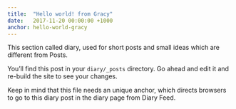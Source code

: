 ```yaml
---
title:  "Hello world! from Gracy"
date:   2017-11-20 00:00:00 +1000
anchor: hello-world-gracy
---
```

This section called diary, used for short posts and small ideas which are different from Posts.

You’ll find this post in your `diary/_posts` directory. Go ahead and edit it and re-build the site to see your changes.

Keep in mind that this file needs an unique anchor, which directs browsers to go to this diary post in the diary page from Diary Feed.
